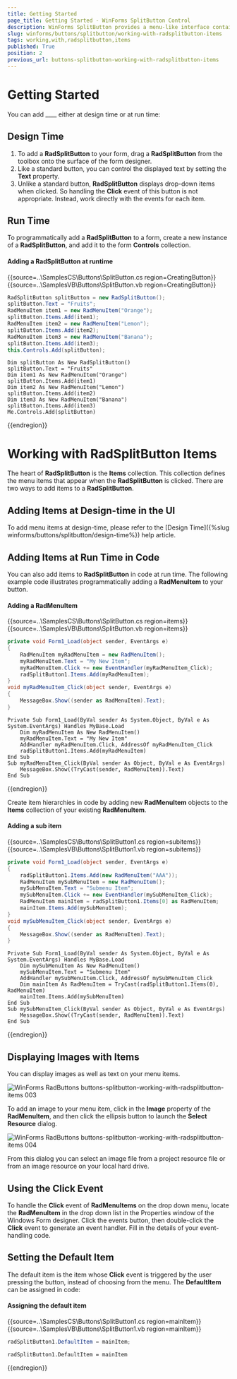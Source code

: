 ```yaml
---
title: Getting Started
page_title: Getting Started - WinForms SplitButton Control
description: WinForms SplitButton provides a menu-like interface contained within a button that can be placed anywhere on a form.
slug: winforms/buttons/splitbutton/working-with-radsplitbutton-items
tags: working,with,radsplitbutton,items
published: True
position: 2
previous_url: buttons-splitbutton-working-with-radsplitbutton-items
---
```


# Getting Started

You can add ____ either at design time or at run time:

## Design Time

1. To add a __RadSplitButton__ to your form, drag a __RadSplitButton__ from the toolbox onto the surface of the form designer. 
2. Like a standard button, you can control the displayed text by setting the __Text__ property. 
3. Unlike a standard button, __RadSplitButton__ displays drop-down items when clicked. So handling the __Click__ event of this button is not appropriate. Instead, work directly with the events for each item.

## Run Time

To programmatically add a __RadSplitButton__ to a form, create a new instance of a __RadSplitButton__, and add it to the form __Controls__ collection.

#### Adding a RadSplitButton at runtime 

{{source=..\SamplesCS\Buttons\SplitButton.cs region=CreatingButton}} 
{{source=..\SamplesVB\Buttons\SplitButton.vb region=CreatingButton}} 

````C#
RadSplitButton splitButton = new RadSplitButton();
splitButton.Text = "Fruits";
RadMenuItem item1 = new RadMenuItem("Orange");
splitButton.Items.Add(item1);
RadMenuItem item2 = new RadMenuItem("Lemon");
splitButton.Items.Add(item2);
RadMenuItem item3 = new RadMenuItem("Banana");
splitButton.Items.Add(item3);
this.Controls.Add(splitButton);

````
````VB.NET
Dim splitButton As New RadSplitButton()
splitButton.Text = "Fruits"
Dim item1 As New RadMenuItem("Orange")
splitButton.Items.Add(item1)
Dim item2 As New RadMenuItem("Lemon")
splitButton.Items.Add(item2)
Dim item3 As New RadMenuItem("Banana")
splitButton.Items.Add(item3)
Me.Controls.Add(splitButton)

````

{{endregion}} 

# Working with RadSplitButton Items

The heart of __RadSplitButton__ is the __Items__ collection. This collection defines the menu items that appear when the __RadSplitButton__ is clicked. There are two ways to add items to a __RadSplitButton__.

## Adding Items at Design-time in the UI

To add menu items at design-time, please refer to the [Design Time]({%slug winforms/buttons/splitbutton/design-time%}) help article.

## Adding Items at Run Time in Code

You can also add items to __RadSplitButton__ in code at run time. The following example code illustrates programmatically adding a __RadMenuItem__ to your button.

#### Adding a RadMenuItem 

{{source=..\SamplesCS\Buttons\SplitButton.cs region=items}} 
{{source=..\SamplesVB\Buttons\SplitButton.vb region=items}} 

````C#
private void Form1_Load(object sender, EventArgs e)
{
    RadMenuItem myRadMenuItem = new RadMenuItem();
    myRadMenuItem.Text = "My New Item";
    myRadMenuItem.Click += new EventHandler(myRadMenuItem_Click);
    radSplitButton1.Items.Add(myRadMenuItem);
}
void myRadMenuItem_Click(object sender, EventArgs e)
{
    MessageBox.Show((sender as RadMenuItem).Text);
}

````
````VB.NET
Private Sub Form1_Load(ByVal sender As System.Object, ByVal e As System.EventArgs) Handles MyBase.Load
    Dim myRadMenuItem As New RadMenuItem()
    myRadMenuItem.Text = "My New Item"
    AddHandler myRadMenuItem.Click, AddressOf myRadMenuItem_Click
    radSplitButton1.Items.Add(myRadMenuItem)
End Sub
Sub myRadMenuItem_Click(ByVal sender As Object, ByVal e As EventArgs)
    MessageBox.Show((TryCast(sender, RadMenuItem)).Text)
End Sub

````

{{endregion}} 
 
Create item hierarchies in code by adding new __RadMenuItem__ objects to the __Items__ collection of your existing __RadMenuItem__.

#### Adding a sub item 

{{source=..\SamplesCS\Buttons\SplitButton1.cs region=subitems}} 
{{source=..\SamplesVB\Buttons\SplitButton1.vb region=subitems}} 

````C#
private void Form1_Load(object sender, EventArgs e)
{
    radSplitButton1.Items.Add(new RadMenuItem("AAA"));
    RadMenuItem mySubMenuItem = new RadMenuItem();
    mySubMenuItem.Text = "Submenu Item";
    mySubMenuItem.Click += new EventHandler(mySubMenuItem_Click);
    RadMenuItem mainItem = radSplitButton1.Items[0] as RadMenuItem;
    mainItem.Items.Add(mySubMenuItem);
}
void mySubMenuItem_Click(object sender, EventArgs e)
{
    MessageBox.Show((sender as RadMenuItem).Text);
}

````
````VB.NET
Private Sub Form1_Load(ByVal sender As System.Object, ByVal e As System.EventArgs) Handles MyBase.Load
    Dim mySubMenuItem As New RadMenuItem()
    mySubMenuItem.Text = "Submenu Item"
    AddHandler mySubMenuItem.Click, AddressOf mySubMenuItem_Click
    Dim mainItem As RadMenuItem = TryCast(radSplitButton1.Items(0), RadMenuItem)
    mainItem.Items.Add(mySubMenuItem)
End Sub
Sub mySubMenuItem_Click(ByVal sender As Object, ByVal e As EventArgs)
    MessageBox.Show((TryCast(sender, RadMenuItem)).Text)
End Sub

````

{{endregion}} 
 
## Displaying Images with Items

You can display images as well as text on your menu items.

![WinForms RadButtons buttons-splitbutton-working-with-radsplitbutton-items 003](images/buttons-splitbutton-working-with-radsplitbutton-items003.png)

To add an image to your menu item, click in the __Image__ property of the __RadMenuItem__, and then click the ellipsis button to launch the __Select Resource__ dialog.

![WinForms RadButtons buttons-splitbutton-working-with-radsplitbutton-items 004](images/buttons-splitbutton-working-with-radsplitbutton-items004.png)

From this dialog you can select an image file from a project resource file or from an image resource on your local hard drive. 

## Using the Click Event

To handle the __Click__ event of __RadMenuItems__ on the drop down menu, locate the __RadMenuItem__ in the drop down list in the Properties window of the Windows Form designer. Click the events button, then double-click the __Click__ event to generate an event handler. Fill in the details of your event-handling code.

## Setting the Default Item

The default item is the item whose __Click__ event is triggered by the user pressing the button, instead of choosing from the menu. The __DefaultItem__ can be assigned in code: 

#### Assigning the default item 

{{source=..\SamplesCS\Buttons\SplitButton1.cs region=mainItem}} 
{{source=..\SamplesVB\Buttons\SplitButton1.vb region=mainItem}} 

````C#
radSplitButton1.DefaultItem = mainItem;

````
````VB.NET
radSplitButton1.DefaultItem = mainItem

````

{{endregion}} 



